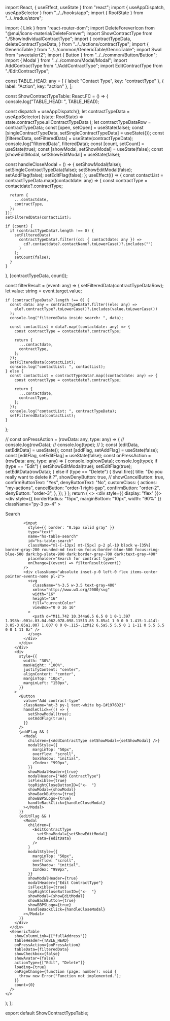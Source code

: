 import React, { useEffect, useState } from "react";
import { useAppDispatch, useAppSelector } from "../../hooks/app";
import { RootState } from "../../redux/store";

import { Link } from "react-router-dom";
import DeleteForeverIcon from "@mui/icons-material/DeleteForever";
import ShowContractType from "./ShowIndividualContractType";
import {
  contractTypeData,
  deleteContractTypeData,
} from "../../actions/contractType";
import { GenericTable } from "../../common/GenericTable/GenricTable";
import Swal from "sweetalert2";
import { Button } from "../../common/Button/Button";
import { Modal } from "../../common/Modal/Modal";
import AddContractType from "./AddContractType";
import EditContractType from "./EditContractType";

const TABLE_HEAD: any = [
  { label: "Contact Type", key: "contractType" },
  { label: "Action", key: "action" },
];

const ShowContractTypeTable: React.FC = () => {
  console.log("TABLE_HEAD: ", TABLE_HEAD);

  const dispatch = useAppDispatch();
  let contractTypeData = useAppSelector(
    (state: RootState) => state.contractType.allContractTypeData
  );
  let contractTypeDataRow = contractTypeData;
  const [open, setOpen] = useState(false);
  const [singleContractTypeData, setSingleContractTypeData] = useState({});
  const [filteredData, setFilteredData] = useState(contractTypeData);
  console.log("filteredData", filteredData);
  const [count, setCount] = useState(true);
  const [showModal, setShowModal] = useState<boolean>(false);
  const [showEditModal, setShowEditModal] = useState<boolean>(false);

  const handleCloseModal = () => {
    setShowModal(false);
    setSingleContractTypeData(false);
    setShowEditModal(false);
    setAddFlag(false);
    setEditFlag(false);
  };
  useEffect(() => {
    const contactList = contractTypeData.map((contactdate: any) => {
      const contractType = contactdate?.contractType;

      return {
        ...contactdate,
        contractType,
      };
    });
    setFilteredData(contactList);

    if (count) {
      if (contractTypeData?.length !== 0) {
        setFilteredData(
          contractTypeData?.filter((cd: { contactdate: any }) =>
            cd?.contactdate?.contactName?.toLowerCase()?.includes("")
          )
        );
        setCount(false);
      }
    }
  }, [contractTypeData, count]);

  const filterResult = (event: any) => {
    setFilteredData(contractTypeDataRow);
    let value: string = event.target.value;

    if (contractTypeData?.length !== 0) {
      const data: any = contractTypeData?.filter((ele: any) =>
        ele?.contractType?.toLowerCase()?.includes(value.toLowerCase())
      );
      console.log("filteredData inside search: ", data);

      const contactList = data?.map((contactdate: any) => {
        const contractType = contactdate?.contractType;

        return {
          ...contactdate,
          contractType,
        };
      });
      setFilteredData(contactList);
      console.log("contactList: ", contactList);
    } else {
      const contactList = contractTypeData?.map((contactdate: any) => {
        const contractType = contactdate?.contractType;

        return {
          ...contactdate,
          contractType,
        };
      });
      console.log("contactList: ", contractTypeData);
      setFilteredData(contactList);
    }
  };

  // const onPressAction = (rowData: any, type: any) => {
  //     console.log(rowData);
  //     console.log(type);
  // };
  const [editData, setEditData] = useState<any>();
  const [addFlag, setAddFlag] = useState<boolean>(false);
  const [editFlag, setEditFlag] = useState<boolean>(false);
  const onPressAction = (rowData: any, type: any) => {
    console.log(rowData);
    console.log(type);
    if (type == "Edit") {
      setShowEditModal(true);
      setEditFlag(true);
      setEditData(rowData);
    } else if (type == "Delete") {
      Swal.fire({
        title: "Do you really want to delete it ?",
        showDenyButton: true,
        // showCancelButton: true,
        confirmButtonText: "Yes",
        denyButtonText: "No",
        customClass: {
          actions: "my-actions",
          cancelButton: "order-1 right-gap",
          confirmButton: "order-2",
          denyButton: "order-3",
        },
      });
    }
  };
  return (
    <>
      <div style={{ display: "flex" }}>
        <div
          style={{ borderRadius: "15px", marginBottom: "10px", width: "90%" }}
          className="py-3 px-4"
        >
          <div className="relative max-w">
            <label htmlFor="hs-table-search" className="sr-only">
              Search
            </label>

            <input
              style={{ border: "0.5px solid gray" }}
              type="text"
              name="hs-table-search"
              id="hs-table-search"
              className="ml-[-13px] mt-[5px] p-2 pl-10 block w-[35%] border-gray-200 rounded-md text-sm focus:border-blue-500 focus:ring-blue-500 dark:bg-slate-900 dark:border-gray-700 dark:text-gray-400"
              placeholder="Search for contract types"
              onChange={(event) => filterResult(event)}
            />
            <div className="absolute inset-y-0 left-0 flex items-center pointer-events-none pl-2">
              <svg
                className="h-3.5 w-3.5 text-gray-400"
                xmlns="http://www.w3.org/2000/svg"
                width="16"
                height="16"
                fill="currentColor"
                viewBox="0 0 16 16"
              >
                <path d="M11.742 10.344a6.5 6.5 0 1 0-1.397 1.398h-.001c.03.04.062.078.098.115l3.85 3.85a1 1 0 0 0 1.415-1.414l-3.85-3.85a1.007 1.007 0 0 0-.115-.1zM12 6.5a5.5 5.5 0 1 1-11 0 5.5 5.5 0 0 1 11 0z" />
              </svg>
            </div>
          </div>
        </div>
        <div
          style={{
            width: "30%",
            maxHeight: "100%",
            justifyContent: "center",
            alignContent: "center",
            marginTop: "10px",
            marginLeft: "150px",
          }}
        >
          <Button
            value="Add contract-type"
            className="mt-3 py-1 text-white bg-[#1976D2]"
            handleClick={() => {
              setShowModal(true);
              setAddFlag(true);
            }}
          />
          {addFlag && (
            <Modal
              children={<AddContractType setShowModal={setShowModal} />}
              modalStyle={{
                marginTop: "50px",
                overflow: "scroll",
                boxShadow: "initial",
                zIndex: "999px",
              }}
              showModalHeader={true}
              modalHeader={"Add ContractType"}
              isFlexible={true}
              topRightCloseButtonID={"x-  "}
              showModal={showModal}
              showBackButton={true}
              showBBPSLogo={true}
              handleBackClick={handleCloseModal}
            ></Modal>
          )}
          {editFlag && (
            <Modal
              children={
                <EditContractType
                  setShowModal={setShowEditModal}
                  data={editData}
                />
              }
              modalStyle={{
                marginTop: "50px",
                overflow: "scroll",
                boxShadow: "initial",
                zIndex: "999px",
              }}
              showModalHeader={true}
              modalHeader={"Edit ContractType"}
              isFlexible={true}
              topRightCloseButtonID={"x-  "}
              showModal={showEditModal}
              showBackButton={true}
              showBBPSLogo={true}
              handleBackClick={handleCloseModal}
            ></Modal>
          )}
        </div>
      </div>
      <GenericTable
        showColumnLink={["fullAddress"]}
        tableHeader={TABLE_HEAD}
        onPressAction={onPressAction}
        tableData={filteredData}
        showCheckbox={false}
        showAvatar={false}
        actionType={["Edit", "Delete"]}
        loading={true}
        onPageChange={function (page: number): void {
          throw new Error("Function not implemented.");
        }}
        count={0}
      />
    </>
  );
};

export default ShowContractTypeTable;
